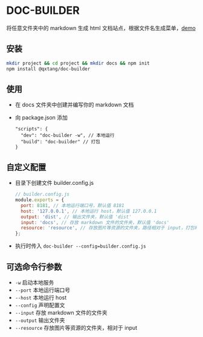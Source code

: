 # DOC-BUILDER

将任意文件夹中的 markdown 生成 html 文档站点，根据文件名生成菜单，[demo](https://qxtang.github.io/mj/)

## 安装

```sh
mkdir project && cd project && mkdir docs && npm init
npm install @qxtang/doc-builder
```

## 使用

- 在 docs 文件夹中创建并编写你的 markdown 文档
- 向 package.json 添加

  ```jsonc
  "scripts": {
    "dev": "doc-builder -w", // 本地运行
    "build": "doc-builder" // 打包
  }
  ```

## 自定义配置

- 目录下创建文件 builder.config.js

  ```javascript
  // builder.config.js
  module.exports = {
    port: 8181, // 本地运行端口号，默认值 8181
    host: '127.0.0.1', // 本地运行 host，默认值 127.0.0.1
    output: 'dist', // 输出文件夹，默认值 'dist'
    input: 'docs', // 存放 markdown 文件的文件夹，默认值 'docs'
    resource: 'resource', // 存放图片等资源的文件夹，路径相对于 input，打包时会一并复制，默认值 'resource'（即位置为 docs\resource）
  };
  ```

- 执行时传入 `doc-builder --config=builder.config.js`

## 可选命令行参数

- `-w` 启动本地服务
- `--port` 本地运行端口号
- `--host` 本地运行 host
- `--config` 声明配置文
- `--input` 存放 markdown 文件的文件夹
- `--output` 输出文件夹
- `--resource` 存放图片等资源的文件夹，相对于 input
